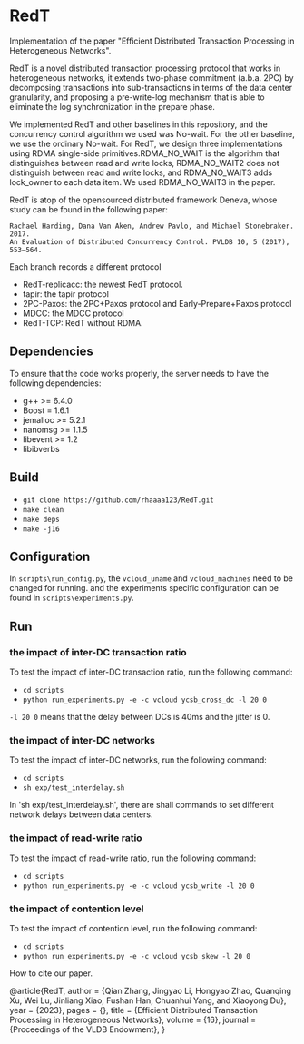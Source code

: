 RedT
=======
Implementation of the paper "Efficient Distributed Transaction Processing in Heterogeneous Networks".

RedT is a novel distributed transaction processing protocol that works in heterogeneous networks, it extends two-phase commitment (a.b.a. 2PC) by decomposing
transactions into sub-transactions in terms of the data center granularity, and proposing a pre-write-log mechanism that is able to eliminate the log synchronization in the prepare phase.

We implemented RedT and other baselines in this repository, and the concurrency control algorithm we used was No-wait. For the other baseline, we use the ordinary No-wait. For RedT, we design three implementations using RDMA single-side primitives.RDMA_NO_WAIT is the algorithm that distinguishes between read and write locks, RDMA_NO_WAIT2 does not distinguish between read and write locks, and RDMA_NO_WAIT3 adds lock_owner to each data item. We used RDMA_NO_WAIT3 in the paper.

RedT is atop of the opensourced distributed framework Deneva, whose study can be found in the following paper:

    Rachael Harding, Dana Van Aken, Andrew Pavlo, and Michael Stonebraker. 2017.
    An Evaluation of Distributed Concurrency Control. PVLDB 10, 5 (2017), 553–564.

Each branch records a different protocol

- RedT-replicacc: the newest RedT protocol.
- tapir: the tapir protocol
- 2PC-Paxos: the 2PC+Paxos protocol and Early-Prepare+Paxos protocol
- MDCC: the MDCC protocol
- RedT-TCP: RedT without RDMA.


Dependencies
------------
To ensure that the code works properly, the server needs to have the following dependencies:
- g++ >= 6.4.0
- Boost = 1.6.1
- jemalloc >= 5.2.1
- nanomsg >= 1.1.5
- libevent >= 1.2
- libibverbs

Build
--------------
- `git clone https://github.com/rhaaaa123/RedT.git`
- `make clean`
- `make deps`
- `make -j16`

Configuration
-------------
In `scripts\run_config.py`, the `vcloud_uname` and `vcloud_machines` need to be changed for running. and the experiments specific configuration can be found in `scripts\experiments.py`.

Run
-------------
### the impact of inter-DC transaction ratio
To test the impact of inter-DC transaction ratio, run the following command:
- `cd scripts`
- `python run_experiments.py -e -c vcloud ycsb_cross_dc -l 20 0`

`-l 20 0` means that the delay between DCs is 40ms and the jitter is 0.

### the impact of inter-DC networks
To test the impact of inter-DC networks, run the following command:
- `cd scripts`
- `sh exp/test_interdelay.sh`

In 'sh exp/test_interdelay.sh', there are shall commands to set different network delays between data centers.

### the impact of read-write ratio
To test the impact of read-write ratio, run the following command:
- `cd scripts`
- `python run_experiments.py -e -c vcloud ycsb_write -l 20 0`

### the impact of contention level
To test the impact of contention level, run the following command:
- `cd scripts`
- `python run_experiments.py -e -c vcloud ycsb_skew -l 20 0`

How to cite our paper.

  @article{RedT,
    author = {Qian Zhang, Jingyao Li, Hongyao Zhao, Quanqing Xu, Wei Lu, Jinliang Xiao, Fushan Han, Chuanhui Yang, and Xiaoyong Du},
    year = {2023},
    pages = {},
    title = {Efficient Distributed Transaction Processing in Heterogeneous Networks},
    volume = {16},
    journal = {Proceedings of the VLDB Endowment},
  }


